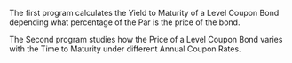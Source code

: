The first program calculates the Yield to Maturity of a Level Coupon Bond depending what percentage of the Par is the price of the bond.

The Second program studies how the Price of a Level Coupon Bond varies with the Time to Maturity under different Annual Coupon Rates.
